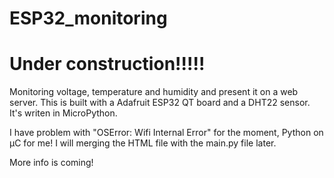 # ESP32_monitoring

# Under construction!!!!!


Monitoring voltage, temperature and humidity and present it on a web server. 
This is built with a Adafruit ESP32 QT board and a DHT22 sensor. 
It's writen in MicroPython.

I have problem with "OSError: Wifi Internal Error" for the moment, Python on µC for me!
I will merging the HTML file with the main.py file later. 

More info is coming!

